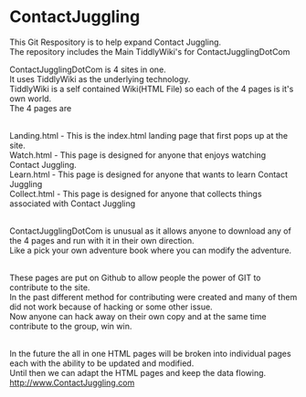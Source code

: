 ContactJuggling
===============

This Git Respository is to help expand Contact Juggling.<br>
The repository includes the Main TiddlyWiki's for ContactJugglingDotCom<br>

ContactJugglingDotCom is 4 sites in one.<br>
It uses TiddlyWiki as the underlying technology.<br>
TiddlyWiki is a self contained Wiki(HTML File) so each of the 4 pages is it's own world.<br>
The 4 pages are<br><br>

Landing.html - This is the index.html landing page that first pops up at the site.<BR>
Watch.html - This page is designed for anyone that enjoys watching Contact Juggling.<BR>
Learn.html - This page is designed for anyone that wants to learn Contact Juggling<BR>
Collect.html - This page is designed for anyone that collects things associated with Contact Juggling<BR><BR>

ContactJugglingDotCom is unusual as it allows anyone to download any of the 4 pages and run with it in their own direction.<br>
Like a pick your own adventure book where you can modify the adventure.<br><br>

These pages are put on Github to allow people the power of GIT to contribute to the site.<br>
In the past different method for contributing were created and many of them did not work because of hacking or some other issue.<br>
Now anyone can hack away on their own copy and at the same time contribute to the group, win win.<br><br>

In the future the all in one HTML pages will be broken into individual pages each with the ability to be updated and modified.<br>
Until then we can adapt the HTML pages and keep the data flowing.<br>
http://www.ContactJuggling.com <br>
